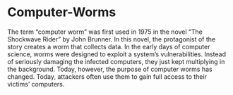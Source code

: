 # Computer-Worms
The term “computer worm” was first used in 1975 in the novel “The Shockwave Rider” by John Brunner. In this novel, the protagonist of the story creates a worm that collects data. In the early days of computer science, worms were designed to exploit a system’s vulnerabilities. Instead of seriously damaging the infected computers, they just kept multiplying in the background. Today, however, the purpose of computer worms has changed. Today, attackers often use them to gain full access to their victims’ computers.

